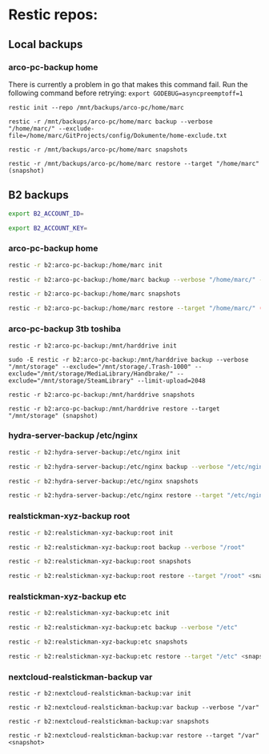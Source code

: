 # Restic repos:

## Local backups

### arco-pc-backup home
There is currently a problem in go that makes this command fail. Run the following command before retrying: `export GODEBUG=asyncpreemptoff=1`  
```
restic init --repo /mnt/backups/arco-pc/home/marc
```
```
restic -r /mnt/backups/arco-pc/home/marc backup --verbose "/home/marc/" --exclude-file=/home/marc/GitProjects/config/Dokumente/home-exclude.txt
```
```
restic -r /mnt/backups/arco-pc/home/marc snapshots
```
```
restic -r /mnt/backups/arco-pc/home/marc restore --target "/home/marc" (snapshot)
```

## B2 backups
```bash
export B2_ACCOUNT_ID=
```
```bash
export B2_ACCOUNT_KEY=
```

### arco-pc-backup home
```bash
restic -r b2:arco-pc-backup:/home/marc init
```
```bash
restic -r b2:arco-pc-backup:/home/marc backup --verbose "/home/marc/" --exclude-file=/home/marc/GitProjects/config/Dokumente/home-exclude.txt
```
```bash
restic -r b2:arco-pc-backup:/home/marc snapshots
```
```bash
restic -r b2:arco-pc-backup:/home/marc restore --target "/home/marc/" (snapshot)
```

### arco-pc-backup 3tb toshiba
```
restic -r b2:arco-pc-backup:/mnt/harddrive init
```
```
sudo -E restic -r b2:arco-pc-backup:/mnt/harddrive backup --verbose "/mnt/storage" --exclude="/mnt/storage/.Trash-1000" --exclude="/mnt/storage/MediaLibrary/Handbrake/" --exclude="/mnt/storage/SteamLibrary" --limit-upload=2048
```
```
restic -r b2:arco-pc-backup:/mnt/harddrive snapshots
```
```
restic -r b2:arco-pc-backup:/mnt/harddrive restore --target "/mnt/storage" (snapshot)
```

### hydra-server-backup /etc/nginx
```bash
restic -r b2:hydra-server-backup:/etc/nginx init
```
```bash
restic -r b2:hydra-server-backup:/etc/nginx backup --verbose "/etc/nginx"
```
```bash
restic -r b2:hydra-server-backup:/etc/nginx snapshots 
```
```bash
restic -r b2:hydra-server-backup:/etc/nginx restore --target "/etc/nginx" <snapshot>
```

### realstickman-xyz-backup root
```bash
restic -r b2:realstickman-xyz-backup:root init
```
```bash
restic -r b2:realstickman-xyz-backup:root backup --verbose "/root"
```
```bash
restic -r b2:realstickman-xyz-backup:root snapshots 
```
```bash
restic -r b2:realstickman-xyz-backup:root restore --target "/root" <snapshot>
```

### realstickman-xyz-backup etc
```bash
restic -r b2:realstickman-xyz-backup:etc init
```
```bash
restic -r b2:realstickman-xyz-backup:etc backup --verbose "/etc"
```
```bash
restic -r b2:realstickman-xyz-backup:etc snapshots 
```
```bash
restic -r b2:realstickman-xyz-backup:etc restore --target "/etc" <snapshot>
```

### nextcloud-realstickman-backup var
```
restic -r b2:nextcloud-realstickman-backup:var init
```
```
restic -r b2:nextcloud-realstickman-backup:var backup --verbose "/var"
```
```
restic -r b2:nextcloud-realstickman-backup:var snapshots 
```
```
restic -r b2:nextcloud-realstickman-backup:var restore --target "/var" <snapshot>
```

